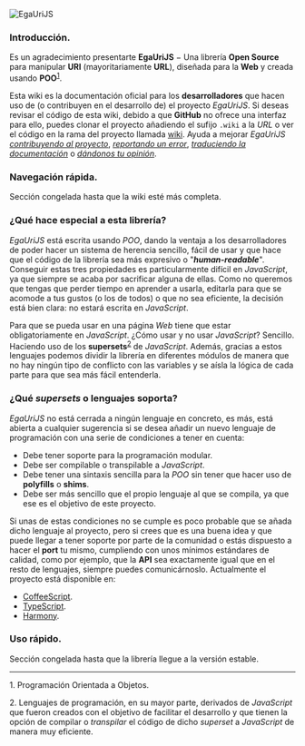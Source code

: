 ![EgaUriJS][1]

### Introducción.
Es un agradecimiento presentarte **EgaUriJS** − Una librería **Open Source** para manipular **URI** (mayoritariamente **URL**), diseñada para la **Web** y creada usando **POO**<sup>[1][2]</sup>.

Esta wiki es la documentación oficial para los **desarrolladores** que hacen uso de (o contribuyen en el desarrollo de) el proyecto *EgaUriJS*. Si deseas revisar el código de esta wiki, debido a que **GitHub** no ofrece una interfaz para ello, puedes clonar el proyecto añadiendo el sufijo `.wiki` a la *URL* o ver el código en la rama del proyecto llamada [wiki][3]. Ayuda a mejorar *EgaUriJS* *[contribuyendo al proyecto][4]*, *[reportando un error][5]*, *[traduciendo la documentación][3]* o *[dándonos tu opinión][6]*.
### Navegación rápida.
Sección congelada hasta que la wiki esté más completa.
### ¿Qué hace especial a esta librería?
*EgaUriJS* está escrita usando *POO*, dando la ventaja a los desarrolladores de poder hacer un sistema de herencia sencillo, fácil de usar y que hace que el código de la librería sea más expresivo o "***human-readable***". Conseguir estas tres propiedades es particularmente difícil en *JavaScript*, ya que siempre se acaba por sacrificar alguna de ellas. Como no queremos que tengas que perder tiempo en aprender a usarla, editarla para que se acomode a tus gustos (o los de todos) o que no sea eficiente, la decisión está bien clara: no estará escrita en *JavaScript*.

Para que se pueda usar en una página *Web* tiene que estar obligatoriamente en *JavaScript*. ¿Cómo usar y no usar *JavaScript*? Sencillo. Haciendo uso de los **supersets**<sup>[2][7]</sup> de *JavaScript*. Además, gracias a estos lenguajes podemos dividir la librería en diferentes módulos de manera que no hay ningún tipo de conflicto con las variables y se aísla la lógica de cada parte para que sea más fácil entenderla.
### ¿Qué *supersets* o lenguajes soporta?
*EgaUriJS* no está cerrada a ningún lenguaje en concreto, es más, está abierta a cualquier sugerencia si se desea añadir un nuevo lenguaje de programación con una serie de condiciones a tener en cuenta:

 - Debe tener soporte para la programación modular.
 - Debe ser compilable o transpilable a *JavaScript*.
 - Debe tener una sintaxis sencilla para la *POO* sin tener que hacer uso de **polyfills** o **shims**.
 - Debe ser más sencillo que el propio lenguaje al que se compila, ya que ese es el objetivo de este proyecto.

Si unas de estas condiciones no se cumple es poco probable que se añada dicho lenguaje al proyecto, pero si crees que es una buena idea y que puede llegar a tener soporte por parte de la comunidad o estás dispuesto a hacer el **port** tu mismo, cumpliendo con unos mínimos estándares de calidad, como por ejemplo, que la **API** sea exactamente igual que en el resto de lenguajes, siempre puedes comunicárnoslo.
Actualmente el proyecto está disponible en:

 - [CoffeeScript][8].
 - [TypeScript][9].
 - [Harmony][10].

### Uso rápido.
Sección congelada hasta que la librería llegue a la versión estable.

----------
 <a name="footnote-POO">1.</a> Programación Orientada a Objetos.
 
 <a name="footnote-supersets">2.</a> Lenguajes de programación, en su mayor parte, derivados de *JavaScript* que fueron creados con el objetivo de facilitar el desarrollo y que tienen la opción de compilar o *transpilar* el código de dicho *superset* a *JavaScript* de manera muy eficiente.

[1]: https://raw.githubusercontent.com/Egatuts/EgaUriJS/wiki/img/EgaUriJS-728.png
[2]: https://github.com/Egatuts/EgaUriJS/blob/wiki/Español-–-Inicio.md#footnote-POO
[3]: https://github.com/Egatuts/EgaUriJS/tree/wiki
[4]: https://github.com/Egatuts/EgaUriJS/pulls
[5]: https://github.com/Egatuts/EgaUriJS/issues
[6]: https://github.com/Egatuts
[7]: https://github.com/Egatuts/EgaUriJS/blob/wiki/Español-–-Inicio.md#footnote-supersets
[8]: http://coffeescript.org/
[9]: http://www.typescriptlang.org/
[10]: https://github.com/lukehoban/es6features